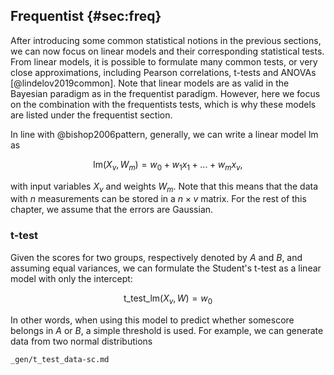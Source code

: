 ## Frequentist {#sec:freq}

After introducing some common statistical notions in the previous sections, we can now focus on linear models and their corresponding statistical tests.
From linear models, it is possible to formulate many common tests, or very close approximations, including Pearson correlations, t-tests and ANOVAs [@lindelov2019common].
Note that linear models are as valid in the Bayesian paradigm as in the frequentist paradigm.
However, here we focus on the combination with the frequentists tests, which is why these models are listed under the frequentist section.

In line with @bishop2006pattern, generally, we can write a linear model $\text{lm}$ as

$$ \text{lm}(X_{v}, W_{m}) = w_0 + w_1 x_1 + ... + w_m x_v, $$

with input variables $X_v$ and weights $W_m$.
Note that this means that the data with $n$ measurements can be stored in a $n \times v$ matrix.
For the rest of this chapter, we assume that the errors are Gaussian.

### t-test

Given the scores for two groups, respectively denoted by $A$ and $B$, and assuming equal variances, we can formulate the Student's t-test as a linear model with only the intercept:

$$ \text{t\_test\_lm}(X_v, W) = w_0 $$

In other words, when using this model to predict whether somescore belongs in $A$ or $B$, a simple threshold is used.
For example, we can generate data from two normal distributions

```{.include}
_gen/t_test_data-sc.md
```
